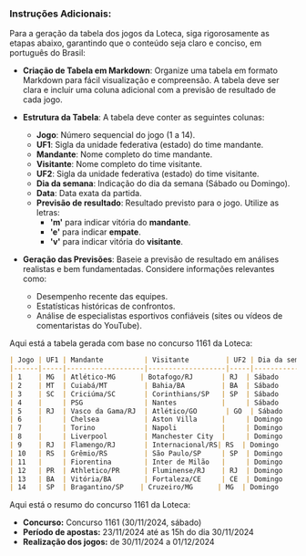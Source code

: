 ### Instruções Adicionais:

Para a geração da tabela dos jogos da Loteca, siga rigorosamente as etapas abaixo, garantindo que o conteúdo seja claro e conciso, em português do Brasil:


- **Criação de Tabela em Markdown**: Organize uma tabela em formato Markdown para fácil visualização e compreensão. A tabela deve ser clara e incluir uma coluna adicional com a previsão de resultado de cada jogo.

- **Estrutura da Tabela**: A tabela deve conter as seguintes colunas:
    - **Jogo**: Número sequencial do jogo (1 a 14).
    - **UF1**: Sigla da unidade federativa (estado) do time mandante.
    - **Mandante**: Nome completo do time mandante.
    - **Visitante**: Nome completo do time visitante.
    - **UF2**: Sigla da unidade federativa (estado) do time visitante.
    - **Dia da semana**: Indicação do dia da semana (Sábado ou Domingo).
    - **Data**: Data exata da partida.
    - **Previsão de resultado**: Resultado previsto para o jogo. Utilize as letras:
        - **'m'** para indicar vitória do **mandante**.
        - **'e'** para indicar **empate**.
        - **'v'** para indicar vitória do **visitante**.

- **Geração das Previsões**: Baseie a previsão de resultado em análises realistas e bem fundamentadas. Considere informações relevantes como:
    - Desempenho recente das equipes.
    - Estatísticas históricas de confrontos.
    - Análise de especialistas esportivos confiáveis (sites ou vídeos de comentaristas do YouTube).

Aqui está a tabela gerada com base no concurso 1161 da Loteca:

```markdown
| Jogo | UF1 | Mandante          | Visitante         | UF2 | Dia da semana | Data       | Previsão |
|------|-----|-------------------|-------------------|-----|---------------|------------|----------|
| 1    | MG  | Atlético-MG      | Botafogo/RJ       | RJ  | Sábado        | 30/11/2024 | m        |
| 2    | MT  | Cuiabá/MT         | Bahia/BA         | BA  | Sábado        | 30/11/2024 | e        |
| 3    | SC  | Criciúma/SC       | Corinthians/SP   | SP  | Sábado        | 30/11/2024 | v        |
| 4    |     | PSG               | Nantes           |     | Sábado        | 30/11/2024 | m        |
| 5    | RJ  | Vasco da Gama/RJ  | Atlético/GO       | GO  | Sábado        | 30/11/2024 | e        |
| 6    |     | Chelsea           | Aston Villa      |     | Domingo       | 01/12/2024 | m        |
| 7    |     | Torino            | Napoli           |     | Domingo       | 01/12/2024 | v        |
| 8    |     | Liverpool         | Manchester City  |     | Domingo       | 01/12/2024 | e        |
| 9    | RJ  | Flamengo/RJ       | Internacional/RS| RS  | Domingo       | 01/12/2024 | m        |
| 10   | RS  | Grêmio/RS         | São Paulo/SP     | SP  | Domingo       | 01/12/2024 | v        |
| 11   |     | Fiorentina        | Inter de Milão   |     | Domingo       | 01/12/2024 | e        |
| 12   | PR  | Athletico/PR      | Fluminense/RJ    | RJ  | Domingo       | 01/12/2024 | m        |
| 13   | BA  | Vitória/BA        | Fortaleza/CE     | CE  | Domingo       | 01/12/2024 | v        |
| 14   | SP  | Bragantino/SP    | Cruzeiro/MG      | MG  | Domingo       | 01/12/2024 | e        |
```

Aqui está o resumo do concurso 1161 da Loteca:

*   **Concurso:** Concurso 1161 (30/11/2024, sábado)
*   **Período de apostas:** 23/11/2024 até as 15h do dia 30/11/2024
*   **Realização dos jogos:** de 30/11/2024 a 01/12/2024